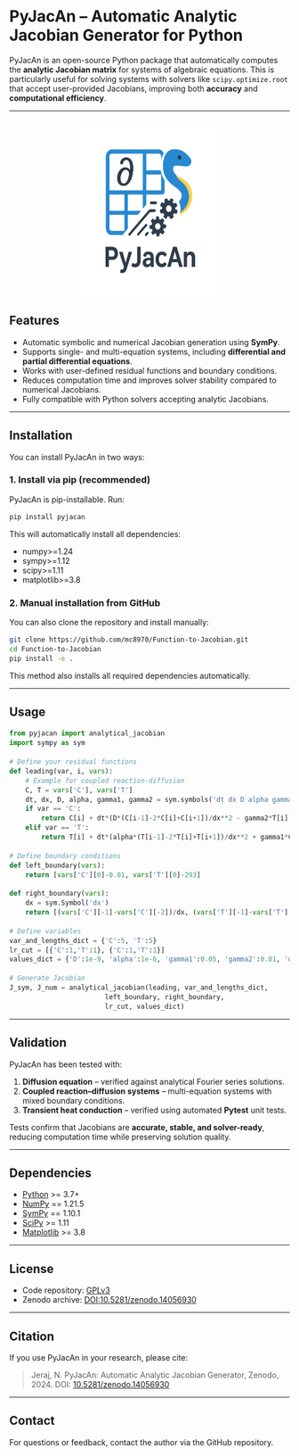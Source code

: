 # PyJacAn – Automatic Analytic Jacobian Generator for Python

PyJacAn is an open-source Python package that automatically computes the **analytic Jacobian matrix** for systems of algebraic equations. This is particularly useful for solving systems with solvers like `scipy.optimize.root` that accept user-provided Jacobians, improving both **accuracy** and **computational efficiency**.

---

<!-- PROJECT LOGO -->
<br />

<div align="center">
    <img src="Logo.png" alt="logo" width="250" height="300">
</div>

## Features

- Automatic symbolic and numerical Jacobian generation using **SymPy**.
- Supports single- and multi-equation systems, including **differential and partial differential equations**.
- Works with user-defined residual functions and boundary conditions.
- Reduces computation time and improves solver stability compared to numerical Jacobians.
- Fully compatible with Python solvers accepting analytic Jacobians.

---

## Installation

You can install PyJacAn in two ways:

### 1. Install via pip (recommended)
PyJacAn is pip-installable. Run:

```bash
pip install pyjacan
```
This will automatically install all dependencies:
- numpy>=1.24
- sympy>=1.12
- scipy>=1.11
- matplotlib>=3.8


### 2. Manual installation from GitHub
You can also clone the repository and install manually:

```bash
git clone https://github.com/mc8970/Function-to-Jacobian.git
cd Function-to-Jacobian
pip install -e .
```

This method also installs all required dependencies automatically.

---

## Usage

```python
from pyjacan import analytical_jacobian
import sympy as sym

# Define your residual functions
def leading(var, i, vars):
    # Example for coupled reaction-diffusion
    C, T = vars['C'], vars['T']
    dt, dx, D, alpha, gamma1, gamma2 = sym.symbols('dt dx D alpha gamma1 gamma2')
    if var == 'C':
        return C[i] + dt*(D*(C[i-1]-2*C[i]+C[i+1])/dx**2 - gamma2*T[i])
    elif var == 'T':
        return T[i] + dt*(alpha*(T[i-1]-2*T[i]+T[i+1])/dx**2 + gamma1*C[i])

# Define boundary conditions
def left_boundary(vars):
    return [vars['C'][0]-0.01, vars['T'][0]-293]

def right_boundary(vars):
    dx = sym.Symbol('dx')
    return [(vars['C'][-1]-vars['C'][-2])/dx, (vars['T'][-1]-vars['T'][-2])/dx]

# Define variables
var_and_lengths_dict = {'C':5, 'T':5}
lr_cut = [{'C':1,'T':1}, {'C':1,'T':1}]
values_dict = {'D':1e-9, 'alpha':1e-6, 'gamma1':0.05, 'gamma2':0.01, 'dt':0.1, 'dx':0.2}

# Generate Jacobian
J_sym, J_num = analytical_jacobian(leading, var_and_lengths_dict,
                        left_boundary, right_boundary,
                        lr_cut, values_dict)
```

---

## Validation

PyJacAn has been tested with:

1. **Diffusion equation** – verified against analytical Fourier series solutions.
2. **Coupled reaction–diffusion systems** – multi-equation systems with mixed boundary conditions.
3. **Transient heat conduction** – verified using automated **Pytest** unit tests.

Tests confirm that Jacobians are **accurate, stable, and solver-ready**, reducing computation time while preserving solution quality.

---

## Dependencies

- [Python](https://python.org/) >= 3.7+
- [NumPy](https://numpy.org/) == 1.21.5
- [SymPy](https://www.sympy.org/en/index.html) == 1.10.1
- [SciPy](https://scipy.org/) >= 1.11
- [Matplotlib](https://matplotlib.org/) >= 3.8
---

## License

- Code repository: [GPLv3](https://github.com/mc8970/Function-to-Jacobian)  
- Zenodo archive: [DOI:10.5281/zenodo.14056930](https://doi.org/10.5281/zenodo.14056930)

---

## Citation

If you use PyJacAn in your research, please cite:

> Jeraj, N. PyJacAn: Automatic Analytic Jacobian Generator, Zenodo, 2024. DOI: [10.5281/zenodo.14056930](https://doi.org/10.5281/zenodo.14056930)

---

## Contact

For questions or feedback, contact the author via the GitHub repository.

